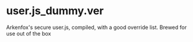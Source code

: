# user.js_dummy.ver
Arkenfox's secure user.js, compiled, with a good override list. Brewed for use out of the box
